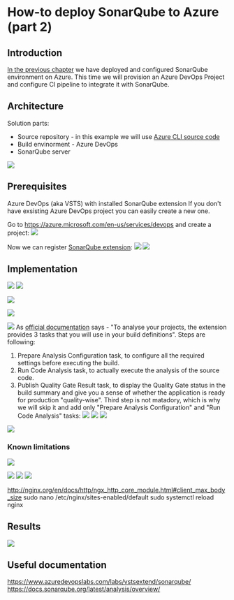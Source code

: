 # How-to deploy SonarQube to Azure (part 2)

## Introduction

[In the previous chapter](/sonarqube-00/README.md) we have deployed and configured SonarQube environment on Azure. This time we will provision an Azure DevOps Project and configure CI pipeline to integrate it with SonarQube.


## Architecture
Solution parts:

* Source repository - in this example we will use [Azure CLI source code](https://github.com/Azure/azure-cli)
* Build envinorment - Azure DevOps
* SonarQube server

![](/images/sonarqube-101/build_pipeline.png)

## Prerequisites

Azure DevOps (aka VSTS) with installed SonarQube extension
If you don't have exsisting Azure DevOps project you can easily create a new one.

Go to https://azure.microsoft.com/en-us/services/devops and create a project:
![](/images/sonarqube-101/devops_first_project.png)


Now we can register [SonarQube extension](https://marketplace.visualstudio.com/items?itemName=SonarSource.sonarqube):
![](/images/sonarqube-101/sonar_marketplace.png)
![](/images/sonarqube-101/sonar_marketplace_succeed.png)

## Implementation

![](/images/sonarqube-101/devops_import_repo.png)
![](/images/sonarqube-101/devops_import_repo_result.png)

![](/images/sonarqube-101/new_pipeline.png)

![](/images/sonarqube-101/pipeline_cleanup.png)

![](/images/sonarqube-101/specify_pipeline_variable.png)
As [official documentation](https://docs.sonarqube.org/display/SCAN/Analyzing+with+SonarQube+Extension+for+VSTS-TFS) says - "To analyse your projects, the extension provides 3 tasks that you will use in your build definitions". Steps are following:
1. Prepare Analysis Configuration task, to configure all the required settings before executing the build. 
1. Run Code Analysis task, to actually execute the analysis of the source code. 
1. Publish Quality Gate Result task, to display the Quality Gate status in the build summary and give you a sense of whether the application is ready for production "quality-wise". 
Third step is not matadory, which is why we will skip it and add only "Prepare Analysis Configuration" and "Run Code Analysis" tasks:
![](/images/sonarqube-101/add_sonar_to_pipeline.png)
![](/images/sonarqube-101/pipeline_config_1.png)
![](/images/sonarqube-101/pipeline_config_2.png)

![](/images/sonarqube-101/pipeline_run_result.png)


### Known limitations

![](/images/sonarqube-101/sonar_error.png)

![](/images/sonarqube-101/serial_console_enable.png)
![](/images/sonarqube-101/serial_login.png)
![](/images/sonarqube-101/add_client_max_param.png)


http://nginx.org/en/docs/http/ngx_http_core_module.html#client_max_body_size
sudo nano /etc/nginx/sites-enabled/default
sudo systemctl reload nginx

## Results

![](/images/sonarqube-101/sonarqube_azure_results.png)

## Useful documentation

https://www.azuredevopslabs.com/labs/vstsextend/sonarqube/
https://docs.sonarqube.org/latest/analysis/overview/
